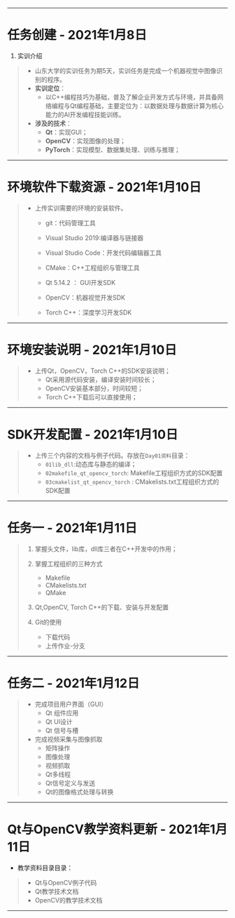 -----

# 任务创建 - 2021年1月8日

1. 实训介绍
>- 山东大学的实训任务为期5天，实训任务是完成一个机器视觉中图像识别的程序。
>- **实训定位**：
>   - 以C++编程技巧为基础，普及了解企业开发方式与环境，并具备网络编程与Qt编程基础，主要定位为：以数据处理与数据计算为核心能力的AI开发编程技能训练。
>- **涉及的技术**：
>   - **Qt**：实现GUI；
>   - **OpenCV**：实现图像的处理；
>   - **PyTorch**：实现模型、数据集处理、训练与推理；

-----

# 环境软件下载资源 - 2021年1月10日

>- 上传实训需要的环境的安装软件。
>    - git：代码管理工具 
>
>    - Visual Studio 2019:编译器与链接器
>
>    - Visual Studio Code：开发代码编辑器工具
>
>    - CMake：C++工程组织与管理工具
>
>    - Qt 5.14.2 ： GUI开发SDK
>
>    - OpenCV：机器视觉开发SDK
>
>    - Torch C++：深度学习开发SDK

-----

# 环境安装说明 - 2021年1月10日

>- 上传Qt，OpenCV，Torch C++的SDK安装说明；
>    - Qt采用源代码安装，编译安装时间较长；
>    - OpenCV安装基本部分，时间较短；
>    - Torch C++下载后可以直接使用；

-----

# SDK开发配置 - 2021年1月10日
>- 上传三个内容的文档与例子代码。存放在`Day01资料`目录：
>    - `01lib_dll`:动态库与静态的编译；
>    - `02makefile_qt_opencv_torch`: Makefile工程组织方式的SDK配置
>    - `03cmakelist_qt_opencv_torch` : CMakelists.txt工程组织方式的SDK配置

------

# 任务一 - 2021年1月11日
>1. 掌握头文件，lib库，dll库三者在C++开发中的作用；
>
>2. 掌握工程组织的三种方式
>    - Makefile
>    - CMakelists.txt
>    - QMake
>
>3. Qt,OpenCV, Torch C++的下载、安装与开发配置
>4. Git的使用
>    - 下载代码
>    - 上传作业-分支

----
# 任务二 - 2021年1月12日
>- 完成项目用户界面（GUI）
>    - Qt 组件应用
>    - Qt UI设计
>    - Qt 信号与槽
>- 完成视频采集与图像抓取
>    - 矩阵操作
>    - 图像处理
>    - 视频抓取
>    - Qt多线程
>    - Qt信号定义与发送
>    - Qt的图像格式处理与转换

-----


# Qt与OpenCV教学资料更新 - 2021年1月11日
- 教学资料目录目录：
>   - Qt与OpenCV例子代码
>   - Qt教学技术文档
>   - OpenCV的教学技术文档
------